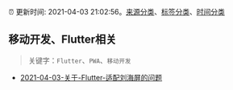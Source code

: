 :alarm_clock: 更新时间: 2021-04-03 21:02:56。[来源分类](../README.md)、[标签分类](../TAGS.md)、[时间分类](../TIMELINE.md)

## 移动开发、Flutter相关


> 关键字：`Flutter`、`PWA`、`移动开发`



- [2021-04-03-关于-Flutter-适配刘海屏的问题](https://www.v2ex.com/t/767830) 